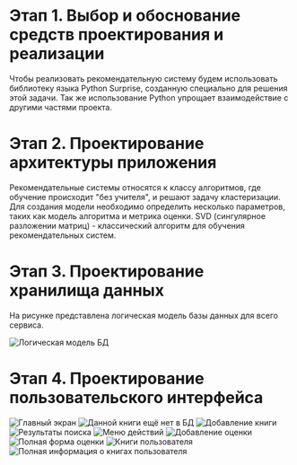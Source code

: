 # Этап 1. Выбор и обоснование средств проектирования и реализации  

Чтобы реализовать рекомендательную систему будем использовать библиотеку языка Python Surprise, созданную специально для решения этой задачи. Так же использование Python упрощает взаимодействие с другими частями проекта.

# Этап 2. Проектирование архитектуры приложения  

Рекомендательные системы относятся к классу алгоритмов, где обучение происходит "без учителя", и решают задачу кластеризации.  
Для создания модели необходимо определить несколько параметров, таких как модель алгоритма и метрика оценки.
SVD (сингулярное разложении матриц) - классический алгоритм для обучения рекомендательных систем. 

# Этап 3. Проектирование хранилища данных  

На рисунке представлена логическая модель базы данных для всего сервиса. 

![Логическая модель БД](https://github.com/malivasileva/book-recommendation/blob/main/Анализ/img/db_model.jpg)

# Этап 4. Проектирование пользовательского интерфейса  

![Главный экран](https://github.com/malivasileva/book-recommendation/blob/main/Анализ/img/interface/Desktop_greetings.png)
![Данной книги ещё нет в БД](https://github.com/malivasileva/book-recommendation/blob/main/Анализ/img/interface/Desktop_search_results_null.png)
![Добавление книги](https://github.com/malivasileva/book-recommendation/blob/main/Анализ/img/interface/Desktop_add_book.png)
![Результаты поиска](https://github.com/malivasileva/book-recommendation/blob/main/Анализ/img/interface/Desktop_search_results.png)
![Меню действий](https://github.com/malivasileva/book-recommendation/blob/main/Анализ/img/interface/Desktop_search_results_actions.png)
![Добавление оценки](https://github.com/malivasileva/book-recommendation/blob/main/Анализ/img/interface/Desktop_review_window.png)
![Полная форма оценки](https://github.com/malivasileva/book-recommendation/blob/main/Анализ/img/interface/Desktop_book_rate.png)
![Книги пользователя](https://github.com/malivasileva/book-recommendation/blob/main/Анализ/img/interface/Desktop_my_books.png)
![Полная информация о книгах пользователя](https://github.com/malivasileva/book-recommendation/blob/main/Анализ/img/interface/Desktop_my_books_full.png)
